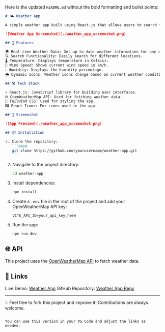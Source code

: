 Here is the updated `README.md` without the bold formatting and bullet points:

````markdown
# 🌤️ Weather App

A simple weather app built using React.js that allows users to search for current weather conditions in any city. The app fetches real-time data from the OpenWeatherMap API and displays essential information like temperature, humidity, and wind speed.

![Weather App Screenshot](./weather_app_screenshot.png)

## 🚀 Features

🌍 Real-time Weather Data: Get up-to-date weather information for any city.
🔍 Search Functionality: Easily search for different locations.
🌡️ Temperature: Displays temperature in Celsius.
💨 Wind Speed: Shows current wind speed in km/h.
💧 Humidity: Displays the humidity percentage.
🌦️ Dynamic Icons: Weather icons change based on current weather conditions (clear, cloudy, rainy, etc.).

## 🛠️ Tech Stack

⚛️ React.js: JavaScript library for building user interfaces.
🌐 OpenWeatherMap API: Used for fetching weather data.
🎨 Tailwind CSS: Used for styling the app.
🖼️ React Icons: For icons used in the app.

## 📸 Screenshot

![App Preview](./weather_app_screenshot.png)

## 📦 Installation

1. Clone the repository:
   ```bash
   git clone https://github.com/yourusername/weather-app.git
   ```
````

2. Navigate to the project directory:
   ```bash
   cd weather-app
   ```
3. Install dependencies:
   ```bash
   npm install
   ```
4. Create a `.env` file in the root of the project and add your OpenWeatherMap API key:
   ```env
   VITE_API_ID=your_api_key_here
   ```
5. Run the app:
   ```bash
   npm run dev
   ```

## 🌐 API

This project uses the [OpenWeatherMap API](https://openweathermap.org/api) to fetch weather data.

## 🔗 Links

Live Demo: [Weather App](https://your-live-demo-link.com)
GitHub Repository: [Weather App Repo](https://github.com/yourusername/weather-app)

---

💡 Feel free to fork this project and improve it! Contributions are always welcome.

```

You can use this version in your VS Code and adjust the links as needed.
```
